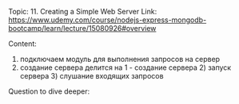 Topic: 11. Creating a Simple Web Server
Link: https://www.udemy.com/course/nodejs-express-mongodb-bootcamp/learn/lecture/15080926#overview


Content:
1) подключаем модуль для выполнения запросов на сервер
2) создание сервера делится на 1 - создание сервера 2) запуск сервера 3) слушание входящих запросов





Question to dive deeper:
